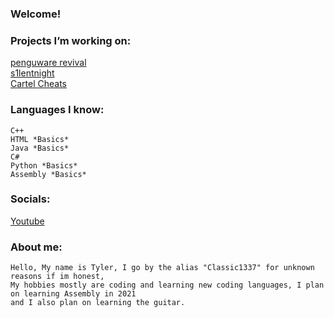 ### Welcome!

### Projects I’m working on:
<a href = "https://penguware.xyz/"> penguware revival </a> <br>
<a href = "http://s1lentnight.com/"> s1lentnight </a> <br>
<a href = "https://www.cartelcheats.com"> Cartel Cheats </a> <br>

### Languages I know:
	C++
	HTML *Basics*
	Java *Basics*
	C#
	Python *Basics*
	Assembly *Basics*
	
### Socials:
<a href = "https://www.youtube.com/channel/UCIfT4nxWaqUlU7IiYj5NYDA"> Youtube </a>
	
### About me:
	Hello, My name is Tyler, I go by the alias "Classic1337" for unknown reasons if im honest,
	My hobbies mostly are coding and learning new coding languages, I plan on learning Assembly in 2021
	and I also plan on learning the guitar.
